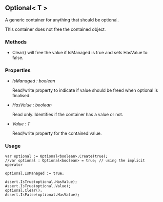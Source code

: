## Optional< T >

A generic container for anything that should be optional.

This container does not free the contained object.

### Methods

* Clear() will free the value if IsManaged is true and sets HasValue to false.

### Properties

* _IsManaged : boolean_

	Read/write property to indicate if value should be freed when optional is finalised.

* _HasValue : boolean_

	Read only. Identifies if the container has a value or not.
      
* _Value : T_

	Read/write property for the contained value.
	
### Usage

```
var optional := Optional<boolean>.Create(true);
//var optional : Optional<boolean> = true; // using the implicit operator

optional.IsManaged := true;

Assert.IsTrue(optional.HasValue);
Assert.IsTrue(optional.Value);
optional.Clear();
Assert.IsFalse(optional.HasValue);
```